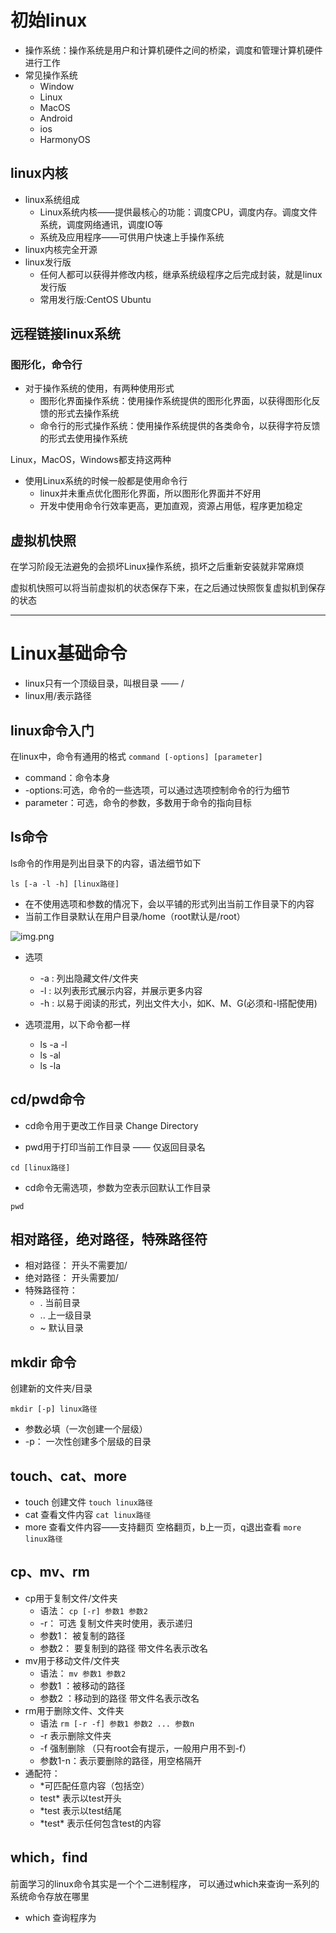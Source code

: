 # 初始linux
* 操作系统：操作系统是用户和计算机硬件之间的桥梁，调度和管理计算机硬件进行工作
* 常见操作系统
  * Window
  * Linux
  * MacOS
  * Android
  * ios
  * HarmonyOS
## linux内核
* linux系统组成
  * Linux系统内核——提供最核心的功能：调度CPU，调度内存。调度文件系统，调度网络通讯，调度IO等
  * 系统及应用程序——可供用户快速上手操作系统
* linux内核完全开源
* linux发行版
  * 任何人都可以获得并修改内核，继承系统级程序之后完成封装，就是linux发行版
  * 常用发行版:CentOS Ubuntu
## 远程链接linux系统
### 图形化，命令行
* 对于操作系统的使用，有两种使用形式
  * 图形化界面操作系统：使用操作系统提供的图形化界面，以获得图形化反馈的形式去操作系统
  * 命令行的形式操作系统：使用操作系统提供的各类命令，以获得字符反馈的形式去使用操作系统 

Linux，MacOS，Windows都支持这两种
* 使用Linux系统的时候一般都是使用命令行
  * linux并未重点优化图形化界面，所以图形化界面并不好用
  * 开发中使用命令行效率更高，更加直观，资源占用低，程序更加稳定
 
## 虚拟机快照
在学习阶段无法避免的会损坏Linux操作系统，损坏之后重新安装就非常麻烦

虚拟机快照可以将当前虚拟机的状态保存下来，在之后通过快照恢复虚拟机到保存的状态

---
# Linux基础命令
 * linux只有一个顶级目录，叫根目录 —— /
 * linux用/表示路径

## linux命令入门
在linux中，命令有通用的格式
```command [-options] [parameter] ```
* command：命令本身
* -options:可选，命令的一些选项，可以通过选项控制命令的行为细节
* parameter：可选，命令的参数，多数用于命令的指向目标

## ls命令
ls命令的作用是列出目录下的内容，语法细节如下

```ls [-a -l -h] [linux路径] ``` 
  * 在不使用选项和参数的情况下，会以平铺的形式列出当前工作目录下的内容
  * 当前工作目录默认在用户目录/home（root默认是/root）

![img.png](img.png)
  * 选项
    * -a : 列出隐藏文件/文件夹
    * -l : 以列表形式展示内容，并展示更多内容
    * -h : 以易于阅读的形式，列出文件大小，如K、M、G(必须和-l搭配使用)

  * 选项混用，以下命令都一样
    * ls -a -l
    * ls -al
    * ls -la

## cd/pwd命令
* cd命令用于更改工作目录 Change Directory

* pwd用于打印当前工作目录 —— 仅返回目录名

```cd [linux路径]```

* cd命令无需选项，参数为空表示回默认工作目录

```pwd```

## 相对路径，绝对路径，特殊路径符
* 相对路径： 开头不需要加/
* 绝对路径： 开头需要加/
* 特殊路径符： 
  * .  当前目录
  * .. 上一级目录
  * ~  默认目录

## mkdir 命令
创建新的文件夹/目录

```mkdir [-p] linux路径```
* 参数必填（一次创建一个层级）
* -p： 一次性创建多个层级的目录

## touch、cat、more
* touch 创建文件
```touch linux路径```
* cat 查看文件内容
```cat linux路径```
* more 查看文件内容——支持翻页 空格翻页，b上一页，q退出查看
```more linux路径 ```

## cp、mv、rm
* cp用于复制文件/文件夹
  * 语法： ```cp [-r] 参数1 参数2```
  * -r： 可选 复制文件夹时使用，表示递归
  * 参数1： 被复制的路径
  * 参数2： 要复制到的路径 带文件名表示改名
* mv用于移动文件/文件夹
  * 语法： ```mv 参数1 参数2```
  * 参数1 ：被移动的路径
  * 参数2 ：移动到的路径 带文件名表示改名
* rm用于删除文件、文件夹
  * 语法 ```rm [-r -f] 参数1 参数2 ... 参数n```
  * -r 表示删除文件夹
  * -f 强制删除 （只有root会有提示，一般用户用不到-f）
  * 参数1-n：表示要删除的路径，用空格隔开
* 通配符：
  * *可匹配任意内容（包括空）
  * test* 表示以test开头
  * *test 表示以test结尾
  * \*test* 表示任何包含test的内容

## which，find
前面学习的linux命令其实是一个个二进制程序， 可以通过which来查询一系列的系统命令存放在哪里
* which 查询程序为